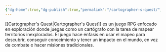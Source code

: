 ```yaml
---
{"dg-home":true,"dg-publish":true,"permalink":"/cartographer-s-quest/","tags":["gardenEntry"],"dgPassFrontmatter":true}
---
```


[[Cartographer's Quest\|Cartographer's Quest]] es un juego RPG enfocado en exploración donde juegas como un cartógrafo con la tarea de mapear territorios inexplorados. El juego hace énfasis en usar el mapeo para descubrir, conseguir conocimiento y tener un impacto en el mundo, en vez de combate o hacer misiones tradicionales.
